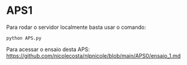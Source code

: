 # APS1

Para rodar o servidor localmente basta usar o comando:

`python APS.py`

Para acessar o ensaio desta APS: https://github.com/nicolecosta/nlpnicole/blob/main/APS0/ensaio_1.md
